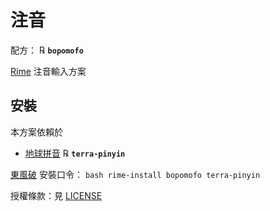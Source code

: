# 注音

配方： ℞ **`bopomofo`**

[Rime](http://rime.im) 注音輸入方案

## 安裝

本方案依賴於

  - [地球拼音](https://github.com/rime/rime-terra-pinyin) ℞ **`terra-pinyin`**

[東風破](https://github.com/rime/plum) 安裝口令： `bash rime-install bopomofo terra-pinyin`

授權條款：見 [LICENSE](LICENSE)
